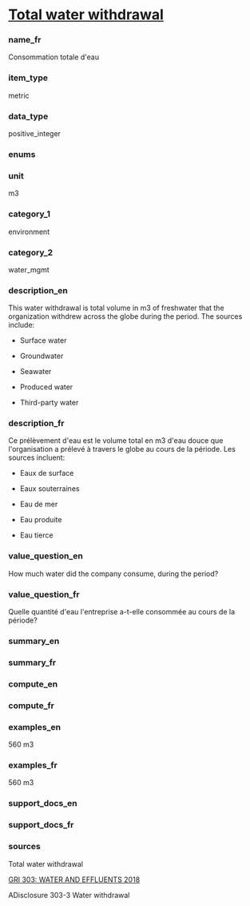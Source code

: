 
# [Total water withdrawal](#water_consumption_m3)

### name_fr

Consommation totale d'eau

### item_type

metric

### data_type

positive_integer

### enums



### unit

m3

### category_1

environment

### category_2

water_mgmt

### description_en


This water withdrawal is total volume in m3 of freshwater that the organization withdrew across the
globe during the period. The sources include:  

 - Surface water  

 - Groundwater  

 - Seawater  

 - Produced water  

 - Third-party water  



### description_fr


Ce prélèvement d'eau est le volume total en m3 d'eau douce que l'organisation a prélevé à travers le
globe au cours de la période. Les sources incluent:  

 - Eaux de surface  

 - Eaux souterraines  

 - Eau de mer  

 - Eau produite  

 - Eau tierce  



### value_question_en

How much water did the company consume, during the period?

### value_question_fr

Quelle quantité d'eau l'entreprise a-t-elle consommée au cours de la
période?

### summary_en



### summary_fr



### compute_en



### compute_fr



### examples_en

560 m3

### examples_fr

560 m3

### support_docs_en



### support_docs_fr



### sources


Total water withdrawal  

[GRI 303: WATER AND EFFLUENTS 2018](https://www.globalreporting.org/standards/media/1909/gri-303-water-and-effluents-2018.pdf)  

ADisclosure 303-3 Water withdrawal

            